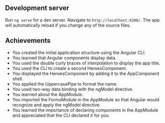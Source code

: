 


## Development server

Run `ng serve` for a dev server. Navigate to `http://localhost:4200/`. The app will automatically reload if you change any of the source files.

## Achievements 

* You created the initial application structure using the Angular CLI.
* You learned that Angular components display data.
* You used the double curly braces of interpolation to display the app title.
* You used the CLI to create a second HeroesComponent.
* You displayed the HeroesComponent by adding it to the AppComponent shell.
* You applied the UppercasePipe to format the name.
* You used two-way data binding with the ngModel directive.
* You learned about the AppModule.
* You imported the FormsModule in the AppModule so that Angular would recognize and apply the ngModel directive.
* You learned the importance of declaring components in the AppModule and appreciated that the CLI declared it for you.